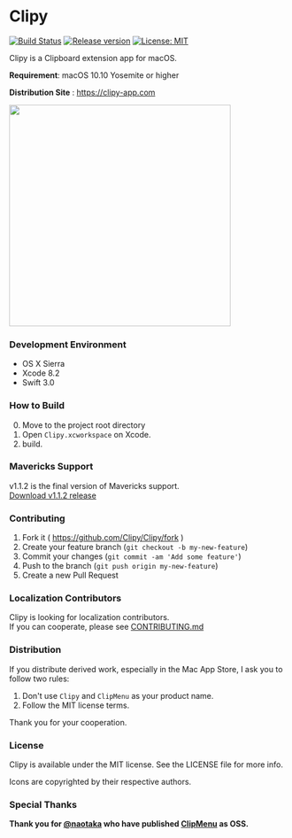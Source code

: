 Clipy
=============================
[![Build Status](https://www.bitrise.io/app/4660f968baa24514.svg?token=u8XErsQsveSu74-PGWRrdw&branch=master)](https://www.bitrise.io/app/4660f968baa24514)
[![Release version](https://img.shields.io/github/release/Clipy/Clipy.svg)](https://github.com/Clipy/Clipy/releases/latest)
[![License: MIT](https://img.shields.io/github/license/Clipy/Clipy.svg)](https://github.com/Clipy/Clipy/blob/master/LICENSE)


Clipy is a Clipboard extension app for macOS.

__Requirement__: macOS 10.10 Yosemite or higher

__Distribution Site__ : <https://clipy-app.com>

<img src="http://clipy-app.com/img/screenshot1.png" width="400">

### Development Environment
* OS X Sierra
* Xcode 8.2
* Swift 3.0

### How to Build
0. Move to the project root directory
1. Open `Clipy.xcworkspace` on Xcode.
2. build.

### Mavericks Support
v1.1.2 is the final version of Mavericks support.<br>
[Download v1.1.2 release](https://github.com/Clipy/Clipy/releases/tag/1.1.2)

### Contributing
1. Fork it ( https://github.com/Clipy/Clipy/fork )
2. Create your feature branch (`git checkout -b my-new-feature`)
3. Commit your changes (`git commit -am 'Add some feature'`)
4. Push to the branch (`git push origin my-new-feature`)
5. Create a new Pull Request

### Localization Contributors
Clipy is looking for localization contributors.<br>
If you can cooperate, please see [CONTRIBUTING.md](https://github.com/Clipy/Clipy/blob/develop/.github/CONTRIBUTING.md)

### Distribution
If you distribute derived work, especially in the Mac App Store, I ask you to follow two rules:

1. Don't use `Clipy` and `ClipMenu` as your product name.
2. Follow the MIT license terms.

Thank you for your cooperation.

### License
Clipy is available under the MIT license. See the LICENSE file for more info.

Icons are copyrighted by their respective authors.

### Special Thanks
__Thank you for [@naotaka](https://github.com/naotaka) who have published [ClipMenu](https://github.com/naotaka/ClipMenu) as OSS.__
